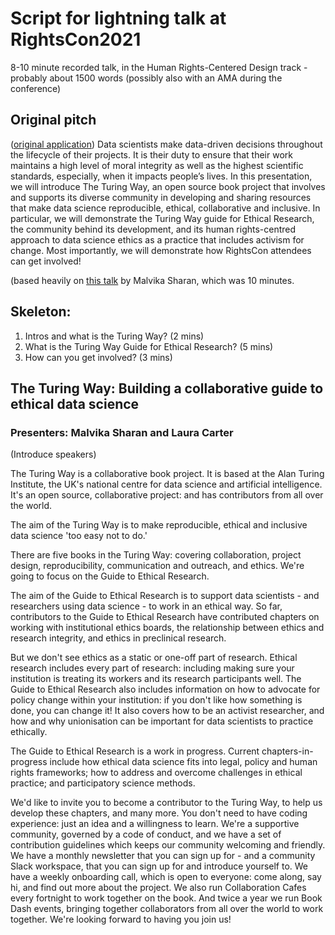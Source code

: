 # Script for lightning talk at RightsCon2021

8-10 minute recorded talk, in the Human Rights-Centered Design track - probably about 1500 words
(possibly also with an AMA during the conference)

## Original pitch
([original application](https://github.com/alan-turing-institute/the-turing-way/blob/master/conferences/abstracts/2021-01-RightsCon.md))
Data scientists make data-driven decisions throughout the lifecycle of their projects. 
It is their duty to ensure that their work maintains a high level of moral integrity as well as the highest scientific standards, especially, when it impacts people’s lives. 
In this presentation, we will introduce The Turing Way, an open source book project that involves and supports its diverse community in developing and sharing resources that make data science reproducible, ethical, collaborative and inclusive. 
In particular, we will demonstrate the Turing Way guide for Ethical Research, the community behind its development, and its human rights-centred approach to data science ethics as a practice that includes activism for change. 
Most importantly, we will demonstrate how RightsCon attendees can get involved!

(based heavily on [this talk](https://zenodo.org/record/3968454#.YIA1Vmgo-i5) by Malvika Sharan, which was 10 minutes.

## Skeleton:
1. Intros and what is the Turing Way? (2 mins)
3. What is the Turing Way Guide for Ethical Research? (5 mins)
4. How can you get involved? (3 mins)

## The Turing Way: Building a collaborative guide to ethical data science
### Presenters: Malvika Sharan and Laura Carter

(Introduce speakers)

The Turing Way is a collaborative book project.
It is based at the Alan Turing Institute, the UK's national centre for data science and artificial intelligence. 
It's an open source, collaborative project: and has contributors from all over the world.

The aim of the Turing Way is to make reproducible, ethical and inclusive data science 'too easy not to do.'

There are five books in the Turing Way: covering collaboration, project design, reproducibility, communication and outreach, and ethics.
We're going to focus on the Guide to Ethical Research.

The aim of the Guide to Ethical Research is to support data scientists - and researchers using data science - to work in an ethical way.
So far, contributors to the Guide to Ethical Research have contributed chapters on working with institutional ethics boards, the relationship between ethics and research integrity, and ethics in preclinical research.

But we don't see ethics as a static or one-off part of research.
Ethical research includes every part of research: including making sure your institution is treating its workers and its research participants well. 
The Guide to Ethical Research also includes information on how to advocate for policy change within your institution: if you don't like how something is done, you can change it!
It also covers how to be an activist researcher, and how and why unionisation can be important for data scientists to practice ethically.

The Guide to Ethical Research is a work in progress.
Current chapters-in-progress include how ethical data science fits into legal, policy and human rights frameworks; how to address and overcome challenges in ethical practice; and participatory science methods.

We'd like to invite you to become a contributor to the Turing Way, to help us develop these chapters, and many more. 
You don't need to have coding experience: just an idea and a willingness to learn. 
We're a supportive community, governed by a code of conduct, and we have a set of contribution guidelines which keeps our community welcoming and friendly.
We have a monthly newsletter that you can sign up for - and a community Slack workspace, that you can sign up for and introduce yourself to. 
We have a weekly onboarding call, which is open to everyone: come along, say hi, and find out more about the project.
We also run Collaboration Cafes every fortnight to work together on the book.
And twice a year we run Book Dash events, bringing together collaborators from all over the world to work together. 
We're looking forward to having you join us!

